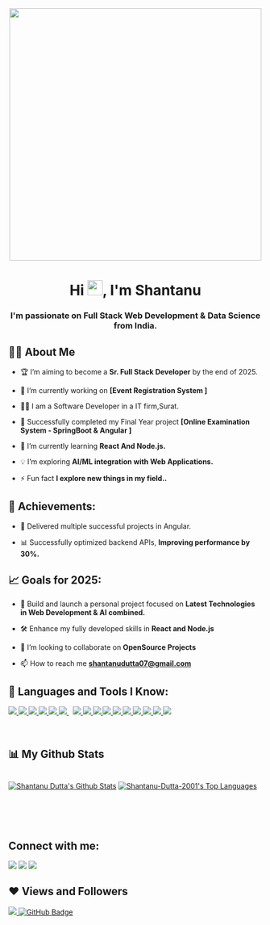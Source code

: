<div align="center">
  <a href="#"><img src="https://media.licdn.com/dms/image/v2/D4D12AQHGG4J6b6OmyQ/article-cover_image-shrink_720_1280/article-cover_image-shrink_720_1280/0/1709674937953?e=2147483647&v=beta&t=tgAv-o8rHSfUFWzGQT2nCOfZkc2Hdluh-9xTR3Opu-w" height="500px" width="500px"/></a>
</div>

<h1 align="center">Hi <img src="https://raw.githubusercontent.com/MartinHeinz/MartinHeinz/master/wave.gif" width="30px">, I'm Shantanu</h1>
<h3 align="center">I'm passionate on Full Stack Web Development & Data Science from India.</h3>


## 🙋‍♂️ About Me

- 🏆 I’m aiming to become a **Sr. Full Stack Developer** by the end of 2025.
  
- 🔭 I’m currently working on **[Event Registration System ]** 

- 🧑‍💻 I am a Software Developer in a IT firm,Surat.

- 🎯 Successfully completed my Final Year project **[Online Examination System - SpringBoot & Angular ]**

- 🌱 I’m currently learning **React And Node.js.**

- 💡 I’m exploring **AI/ML integration with Web Applications.** 

- ⚡ Fun fact **I explore new things in my field..**

## 🌟 Achievements:

- 🥇 Delivered multiple successful projects in Angular.

- 📊 Successfully optimized backend APIs, **Improving performance by 30%.**

## 📈 Goals for 2025:

- 🔑 Build and launch a personal project focused on **Latest Technologies in Web Development & AI combined.**

- 🛠️ Enhance my fully developed skills in **React and Node.js**


- 👯 I’m looking to collaborate on **OpenSource Projects**
 
- 📫 How to reach me **shantanudutta07@gmail.com**


## 🚀 Languages and Tools I Know:

<p align="left"> 
    <a href="https://www.learn-c.org/" target="_blank"> <img src="https://img.icons8.com/color/48/undefined/c-programming.png"/> </a>
    <a href="https://cplusplus.com/" target="_blank"> <img src="https://img.icons8.com/color/48/000000/c-plus-plus.png"/> </a>
    <a href="https://www.java.com" target="_blank"> <img src="https://img.icons8.com/color/48/000000/java-coffee-cup-logo.png"/> </a>
    <a href="https://www.android.com/intl/en_in/" target="_blank"> <img src="https://img.icons8.com/color/48/000000/android-os.png"/> </a>
    <a href="https://www.python.org" target="_blank"> <img src="https://img.icons8.com/color/48/000000/python.png"/> </a>
    <a style="padding-right:8px;" href="https://www.mysql.com/" target="_blank"> <img src="https://img.icons8.com/fluent/50/000000/mysql-logo.png"/> </a> 
    <a href="https://firebase.google.com/" target="_blank"> <img src="https://img.icons8.com/color/48/000000/firebase.png"/> </a>
    <a href="https://reactjs.org/" target="_blank"> <img src="https://img.icons8.com/color/48/000000/react-native.png"/> </a> 
    <a href="https://developer.mozilla.org/en-US/docs/Web/JavaScript" target="_blank"> <img src="https://img.icons8.com/color/48/000000/javascript.png"/> </a> 
    <a href="https://www.w3.org/html/" target="_blank"> <img src="https://img.icons8.com/color/48/000000/html-5.png"/> </a> 
    <a href="https://www.w3schools.com/css/" target="_blank"> <img src="https://img.icons8.com/color/48/000000/css3.png"/> </a> 
    <a href="https://getbootstrap.com" target="_blank"> <img src="https://img.icons8.com/color/48/000000/bootstrap.png"/> </a>  
    <a href="https://git-scm.com/" target="_blank"> <img src="https://img.icons8.com/color/48/000000/git.png"/> </a>
    <a href="https://www.w3schools.com/cs/index.php" target="_blank"> <img src="https://img.icons8.com/color/48/000000/c-sharp-logo-2.png"/> </a>
    <a href="https://dotnet.microsoft.com/" target="_blank"> <img src="https://img.icons8.com/external-tal-revivo-shadow-tal-revivo/48/undefined/external-net-or-dot-net-a-software-framework-developed-by-microsoft-logo-shadow-tal-revivo.png"/> </a>
    <a href="https://www.php.net/" target="_blank"> <img src="https://img.icons8.com/color/48/000000/php.png"/> </a>
 
 
</p>

<br/>




## 📊 My Github Stats

  <br/>
    <a href="https://github.com/Shantanu-Dutta-2001/github-readme-stats"><img alt="Shantanu Dutta's Github Stats" src="https://github-readme-stats.vercel.app/api?username=Shantanu-Dutta-2001&show_icons=true&count_private=true&theme=react&hide_border=true&bg_color=0D1117" /></a>
  <a href="https://github.com/Shantanu-Dutta-2001/github-readme-stats"><img alt="Shantanu-Dutta-2001's Top Languages" src="https://github-readme-stats.vercel.app/api/top-langs/?username=Shantanu-Dutta-2001&langs_count=8&count_private=true&layout=compact&theme=react&hide_border=true&bg_color=0D1117" /></a>
  <br/>

<br/>
<br/>

<br/>
<br/>

## Connect with me:
<p align="left">

<a href = "https://www.linkedin.com/in/shantanu-dutta2001"><img src="https://img.icons8.com/fluent/48/000000/linkedin.png"/></a>
<a href = "https://www.instagram.com/dev__shantanu/"><img src="https://img.icons8.com/fluent/48/000000/instagram-new.png"/></a>
<a href="mailto:shantanudutta07@gmail.com"><img src="https://img.icons8.com/fluent/48/000000/gmail.png"/></a>


</p>

## ❤ Views and Followers
<a href="https://github.com/Meghna-DAS/github-profile-views-counter">
    <img src="https://komarev.com/ghpvc/?username=Shantanu-Dutta-2001&color=blueviolet">
</a>
<a href="https://github.com/Shantanu-Dutta-2001?tab=followers"><img src="https://img.shields.io/github/followers/Shantanu-Dutta-2001?label=Followers&style=social" alt="GitHub Badge"></a>



